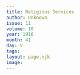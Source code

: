 ```yaml
---
title: Religious Services
author: Unknown
issue: 11
volume: 10
year: 1916
month: 41
day: V
tags:
layout: page.njk
image:
---
```

